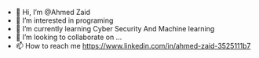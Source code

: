 - 👋 Hi, I’m @Ahmed Zaid
- 👀 I’m interested in programing
- 🌱 I’m currently learning Cyber Security And Machine learning
- 💞️ I’m looking to collaborate on ...
- 📫 How to reach me https://www.linkedin.com/in/ahmed-zaid-3525111b7

<!---
Ahmedzaid16/Ahmedzaid16 is a ✨ special ✨ repository because its `README.md` (this file) appears on your GitHub profile.
You can click the Preview link to take a look at your changes.
--->
